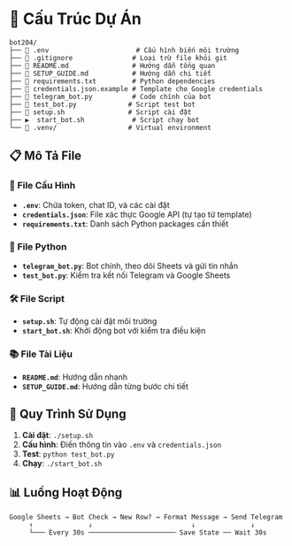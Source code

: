 # 📁 Cấu Trúc Dự Án

```
bot204/
├── 📄 .env                      # Cấu hình biến môi trường
├── 📄 .gitignore               # Loại trừ file khỏi git
├── 📄 README.md                # Hướng dẫn tổng quan
├── 📄 SETUP_GUIDE.md           # Hướng dẫn chi tiết
├── 📄 requirements.txt         # Python dependencies
├── 📄 credentials.json.example # Template cho Google credentials
├── 🐍 telegram_bot.py          # Code chính của bot
├── 🧪 test_bot.py             # Script test bot
├── 🚀 setup.sh                # Script cài đặt
├── ▶️  start_bot.sh            # Script chạy bot
└── 📁 .venv/                  # Virtual environment
```

## 📋 Mô Tả File

### 🔧 File Cấu Hình
- **`.env`**: Chứa token, chat ID, và các cài đặt
- **`credentials.json`**: File xác thực Google API (tự tạo từ template)
- **`requirements.txt`**: Danh sách Python packages cần thiết

### 🐍 File Python
- **`telegram_bot.py`**: Bot chính, theo dõi Sheets và gửi tin nhắn
- **`test_bot.py`**: Kiểm tra kết nối Telegram và Google Sheets

### 🛠️ File Script
- **`setup.sh`**: Tự động cài đặt môi trường
- **`start_bot.sh`**: Khởi động bot với kiểm tra điều kiện

### 📚 File Tài Liệu
- **`README.md`**: Hướng dẫn nhanh
- **`SETUP_GUIDE.md`**: Hướng dẫn từng bước chi tiết

## 🚀 Quy Trình Sử Dụng

1. **Cài đặt**: `./setup.sh`
2. **Cấu hình**: Điền thông tin vào `.env` và `credentials.json`
3. **Test**: `python test_bot.py`
4. **Chạy**: `./start_bot.sh`

## 📊 Luồng Hoạt Động

```
Google Sheets → Bot Check → New Row? → Format Message → Send Telegram
     ↑              ↓                         ↓              ↓
     └─── Every 30s ────────────────────── Save State ── Wait 30s
```
